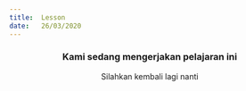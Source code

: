 ```yaml
---
title:  Lesson
date:   26/03/2020
---
```


### <center>Kami sedang mengerjakan pelajaran ini</center>
<center>Silahkan kembali lagi nanti</center>